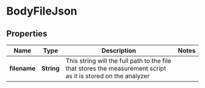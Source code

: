 

# BodyFileJson


## Properties

Name | Type | Description | Notes
------------ | ------------- | ------------- | -------------
**filename** | **String** | This string will the full path to the file that stores the measurement script as it is stored on the analyzer | 



